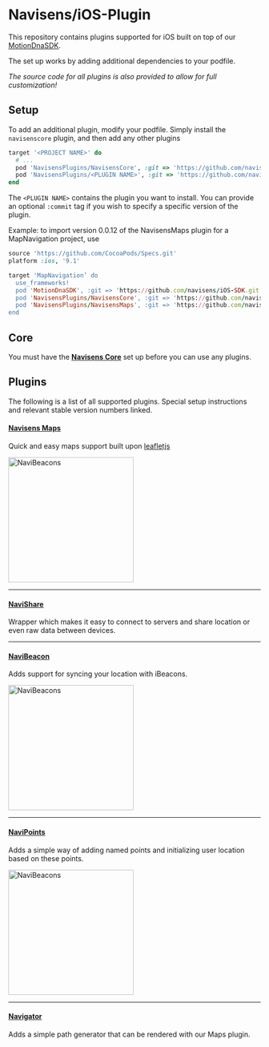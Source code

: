 # Navisens/iOS-Plugin

This repository contains plugins supported for iOS built on top of our [MotionDnaSDK](https://github.com/navisens/iOS-SDK).

The set up works by adding additional dependencies to your podfile.

*The source code for all plugins is also provided to allow for full customization!*

## Setup

To add an additional plugin, modify your podfile. Simply install the `navisenscore` plugin, and then add any other plugins

```ruby
target '<PROJECT NAME>' do
  # ...
  pod 'NavisensPlugins/NavisensCore', :git => 'https://github.com/navisens/iOS-Plugin.git', :branch => 'repositories'
  pod 'NavisensPlugins/<PLUGIN NAME>', :git => 'https://github.com/navisens/iOS-Plugin.git', :branch => 'repositories'
end
```

The `<PLUGIN NAME>` contains the plugin you want to install. You can provide an optional `:commit` tag if you wish to specify a specific version of the plugin.

Example: to import version 0.0.12 of the NavisensMaps plugin for a MapNavigation project, use

```ruby
source 'https://github.com/CocoaPods/Specs.git'
platform :ios, '9.1'

target 'MapNavigation’ do
  use_frameworks!
  pod 'MotionDnaSDK', :git => 'https://github.com/navisens/iOS-SDK.git'
  pod 'NavisensPlugins/NavisensCore', :git => 'https://github.com/navisens/iOS-Plugin.git', :branch => 'repositories', :commit => 'cefe3a0b77'
  pod 'NavisensPlugins/NavisensMaps', :git => 'https://github.com/navisens/iOS-Plugin.git', :branch => 'repositories', :commit => 'cefe3a0b77'
end
```

## Core

You must have the **[Navisens Core](navisenscore)** set up before you can use any plugins.

## Plugins

The following is a list of all supported plugins. Special setup instructions and relevant stable version numbers linked.

#### [Navisens Maps](navisensmaps)

Quick and easy maps support built upon [leafletjs](http://leafletjs.com)

<img src="https://github.com/navisens/NaviDocs/blob/resources/Images/Manual.gif" alt="NaviBeacons" width=250/>

-----

#### [NaviShare](navishare)

Wrapper which makes it easy to connect to servers and share location or even raw data between devices.

-----

#### [NaviBeacon](navibeacon)

Adds support for syncing your location with iBeacons.

<img src="https://github.com/navisens/NaviDocs/blob/resources/Images/Beacons.gif" alt="NaviBeacons" width=250/>

-----

#### [NaviPoints](navipoints)

Adds a simple way of adding named points and initializing user location based on these points.

<img src="https://github.com/navisens/NaviDocs/blob/resources/Images/POI.gif" alt="NaviBeacons" width=250/>

-----

#### [Navigator](navigator)

Adds a simple path generator that can be rendered with our Maps plugin.
